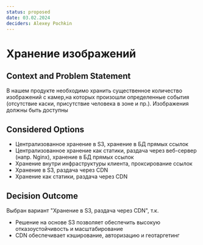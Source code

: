 ```yaml
---
status: proposed
date: 03.02.2024
deciders: Alexey Pochkin
---
```

# Хранение изображений

## Context and Problem Statement

В нашем продукте необходимо хранить существенное количество изображений с камер,на которых произошли определенные события (отсутствие каски, присутствие человека в зоне и пр.). Изображения должны быть доступны

## Considered Options

* Централизованное хранение в S3, хранение в БД прямых ссылок 
* Централизованное хранение как статики, раздача через веб-сервер (напр. Nginx), хранение в БД прямых ссылок
* Хранение внутри инфраструктуры клиента, проксирование ссылок
* Хранение в S3, раздача через CDN
* Хранение как статики, раздача через CDN

## Decision Outcome

Выбран вариант "Хранение в S3, раздача через CDN", т.к.

* Решение на основе S3 позволяет обеспечить высокую отказоустойчивость и масштабирование
* CDN обеспечивает кэширование, авторизацию и геотаргетинг